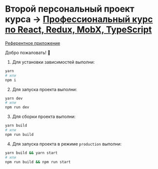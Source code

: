 # Второй персональный проект курса → [Профессиональный курс по React, Redux, MobX, TypeScript](https://lectrum.io/course/react-redux?utm_medium=referral&utm_source=gitlab-weather&utm_campaign=rtx)

[Референтное приложение](https://lab.lectrum.io/todo)


Добро пожаловать! 🚀

1. Для установки зависимостей выполни:

```sh
yarn
# или
npm i
```

2. Для запуска проекта выполни:

```sh
yarn dev
# или
npm run dev
```

3. Для сборки проекта выполни:

```sh
yarn build
# или
npm run build
```

4. Для запуска проекта в режиме `production` выполни:

```sh
yarn build && yarn start  
# или
npm run build && npm run start
```
